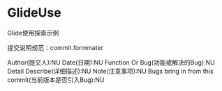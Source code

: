 # GlideUse
Glide使用探索示例

提交说明规范：commit.formmater

Author(提交人):NU
Date(日期):NU
Function Or Bug(功能或解决的Bug):NU
Detail Describe(详细描述):NU
Note(注意事项):NU
Bugs bring in from this commit(当前版本是否引入Bug):NU
